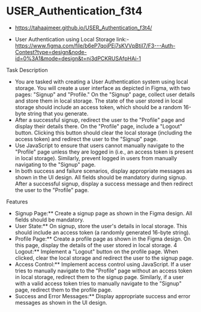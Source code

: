 # USER_Authentication_f3t4
* https://tahaajmeer.github.io/USER_Authentication_f3t4/

* User Authentication using Local Storage
link:-https://www.figma.com/file/b6eP7qojPEj7sKVVpBtiI7/F3---Auth-Contest?type=design&node-id=0%3A1&mode=design&t=nj3dPCKRUSAfpHAi-1

Task Description

* You are tasked with creating a User Authentication system using local storage. You will create a user interface as depicted in Figma, with two pages: "Signup" and "Profile."
On the "Signup" page, collect user details and store them in local storage. The state of the user stored in local storage should include an access token, which should be a random 16-byte string that you generate.
* After a successful signup, redirect the user to the "Profile" page and display their details there.
On the "Profile" page, include a "Logout" button. Clicking this button should clear the local storage (including the access token) and redirect the user to the "Signup" page.
* Use JavaScript to ensure that users cannot manually navigate to the "Profile" page unless they are logged in (i.e., an access token is present in local storage). Similarly, prevent logged in users from manually navigating to the "Signup" page.
* In both success and failure scenarios, display appropriate messages as shown in the UI design. All fields should be mandatory during signup. After a successful signup, display a success message and then redirect the user to the "Profile" page.

Features
* Signup Page:** Create a signup page as shown in the Figma design. All fields should be mandatory.
* User State:** On signup, store the user's details in local storage. This should include an access token (a randomly generated 16-byte string).
* Profile Page:** Create a profile page as shown in the Figma design. On this page, display the details of the user stored in local storage.
4 Logout:** Implement a "Logout" button on the profile page. When clicked, clear the local storage and redirect the user to the signup page.
* Access Control:** Implement access control using JavaScript. If a user tries to manually navigate to the "Profile" page without an access token in local storage, redirect them to the signup page. Similarly, if a user with a valid access token tries to manually navigate to the "Signup" page, redirect them to the profile page.
* Success and Error Messages:** Display appropriate success and error messages as shown in the UI design.
